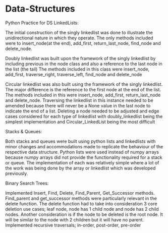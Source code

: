 # Data-Structures
 Python Practice for DS
LinkedLists:

The initial construction of the singly linkedlist was done to illustrate the unidirectional nature in which they operate. 
The only methods included were to insert_node(at the end), add_first, return_last_node, find_node and delete_node.

Doubly linkedlist was built upon the framework of the singly linkedlist by including previous in the node class and also a reference to the last node in the list (the tail)
The methods included in this class were insert_node, add_first, traverse_right, traverse_left, find_node and delete_node

Circular linkedlist was also built using the framework of the singly linkedlist. The major difference is the reference to the first node at the end of the list.
The methods included in this were insert_node, add_first, return_last_node and delete_node.
Traversing the linkedlist in this instance needed to be amended because there will never be a None value in the last node to indicate the end of a list.
Deleting a node needed to be adjusted and edge cases considered for each type of linkedlist with doubly_linkedlist being the simplest implementation and Circular_LinkedList being the most difficult

Stacks & Queues:

Both stacks and queues were built using python lists and linkedlists with minor changes and accommodations made to replicate the behaviour of the respective data structure.
Python lists were used instead of numpy arrays because numpy arrays did not provide the functionality required for a stack or queue.
The implementation of each was relatively simple where a lot of the work was being done by the array or linkedlist which was developed previously. 

Binary Search Trees:

Implemented Insert, Find, Delete, Find_Parent, Get_Successor methods. Find_parent and get_successor methods were particularly relevant in the delete function.
The delete function had to take into consideration 3 core deletion use cases; leaf node, node has 1 child node and node has 2 child nodes.
Another consideration is if the node to be deleted is the root node. It will be similar to the node with 2 children but it will have no parent.
Implemented recursive traversals; in-order, post-order, pre-order
